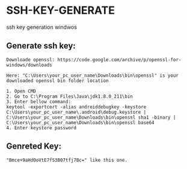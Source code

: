 # SSH-KEY-GENERATE
ssh key generation windwos

Generate ssh key:
---------------------
    Downloade openssl: https://code.google.com/archive/p/openssl-for-windows/downloads
    
    Here: "C:\Users\your_pc_user_name\Downloads\bin\openssl" is your downloaded openssl bin folder location
    
    1. Open CMD
    2. Go to C:\Program Files\Java\jdk1.8.0_211\bin
    3. Enter bellow command:
    keytool -exportcert -alias androiddebugkey -keystore C:\Users\your_pc_user_name\.android\debug.keystore | C:\Users\your_pc_user_name\Downloads\bin\openssl sha1 -binary | C:\Users\your_pc_user_name\Downloads\bin\openssl base64
    4. Enter keystore password

Genreted Key:
-------------
    "Bmce+9aHdOoVtE7fS3B07tfj7Bc=" like this one.
